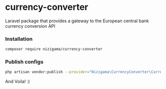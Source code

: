 # currency-converter
Laravel package that provides a gateway to the European central bank currency conversion API

### Installation
```bash
composer require nizigama/currency-converter
```

### Publish configs
```bash
php artisan vendor:publish --provider="Nizigama\CurrencyConverter\CurrencyConverterServiceProvider" --tag="config"
```

And Voila! :)
